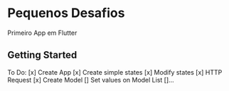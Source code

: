 # Pequenos Desafios
Primeiro App em Flutter

## Getting Started
To Do:
[x] Create App
[x] Create simple states
[x] Modify states
[x] HTTP Request
[x] Create Model
[] Set values on Model List
[]...
